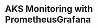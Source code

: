 # AKS Monitoring with PrometheusGrafana                                                                                                                                                                                                                                                                                                                                                                                                                                                                                                                     
